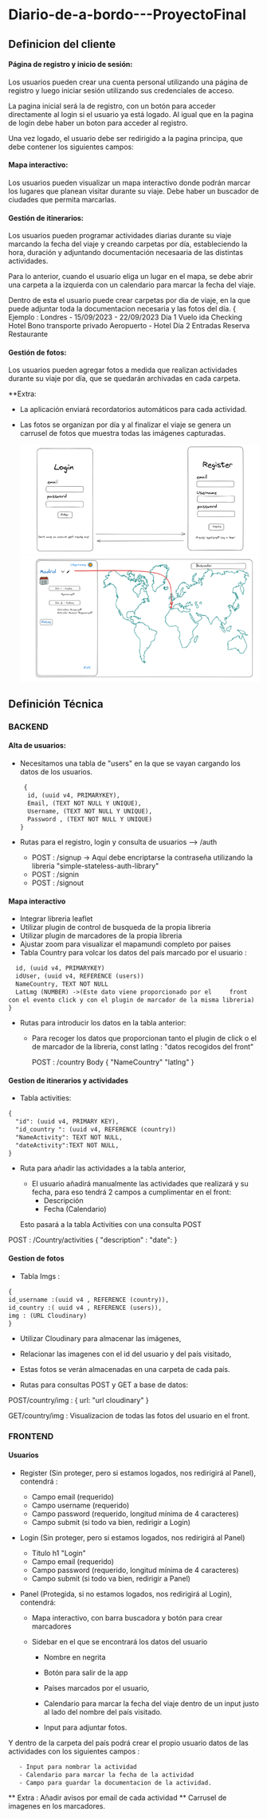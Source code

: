 
# Diario-de-a-bordo---ProyectoFinal
## Definicion del cliente

#### Página de registro y inicio de sesión: 
Los usuarios pueden crear una cuenta personal utilizando una página de registro y luego iniciar sesión utilizando sus credenciales de acceso.

La pagina inicial será la de registro, con un botón para acceder directamente al login si el usuario ya está logado. Al igual que en la pagina de login debe haber un boton para acceder al registro. 

Una vez logado, el usuario debe ser redirigido a la pagina principa, que debe contener los siguientes campos:

#### Mapa interactivo:
Los usuarios pueden visualizar un mapa interactivo donde podrán marcar los lugares que planean visitar durante su viaje. 
Debe haber un buscador de ciudades que permita marcarlas. 

#### Gestión de itinerarios:
Los usuarios pueden programar actividades diarias durante su viaje marcando la fecha del viaje y creando carpetas por día, estableciendo la hora, duración y adjuntando documentación necesaaria de las distintas actividades.

Para lo anterior, cuando el usuario eliga un lugar en el mapa, se debe abrir una carpeta a la izquierda con un calendario para marcar la fecha del viaje. 

Dentro de esta el usuario puede crear carpetas por dia de viaje, en la que puede adjuntar toda la documentacion necesaria y las fotos del día. 
{
  Ejemplo : 
  Londres - 15/09/2023 - 22/09/2023
    Día 1
      Vuelo ida
      Checking Hotel
      Bono transporte privado Aeropuerto - Hotel
    Día 2
      Entradas 
      Reserva Restaurante

#### Gestión de fotos:
Los usuarios pueden agregar fotos a medida que realizan actividades durante su viaje por día, que se quedarán archivadas en cada carpeta. 


**Extra:
- La aplicación enviará recordatorios automáticos para cada actividad.
- Las fotos se organizan por día y al finalizar el viaje se genera un carrusel de fotos que muestra todas las imágenes capturadas.



   ![image](./imagenes/Registro.jpeg)
   ![image](./imagenes/Panel2.jpeg)


## Definición Técnica
### BACKEND


#### Alta de usuarios:

- Necesitamos una tabla de "users" en la que se vayan cargando los datos de los usuarios.
  ```
   {
    id, (uuid v4, PRIMARYKEY),
    Email, (TEXT NOT NULL Y UNIQUE),
    Username, (TEXT NOT NULL Y UNIQUE),
    Password , (TEXT NOT NULL Y UNIQUE)
  }
  ```
 

- Rutas para el registro, login y consulta de usuarios --> /auth
  - POST : /signup -> Aquí debe encriptarse la contraseña utilizando la libreria "simple-stateless-auth-library"
  - POST : /signin
  - POST : /signout 

#### Mapa interactivo
 - Integrar libreria leaflet
 - Utilizar plugin de control de busqueda de la propia libreria
 - Utilizar plugin de marcadores de la propia libreria
 - Ajustar zoom para visualizar el mapamundi completo por paises
 - Tabla Country para  volcar los datos del país marcado por el usuario :
  ```{
    id, (uuid v4, PRIMARYKEY)
    idUser, (uuid v4, REFERENCE (users))
    NameCountry, TEXT NOT NULL
    LatLmg (NUMBER) ->(Este dato viene proporcionado por el     front con el evento click y con el plugin de marcador de la misma libreria)
  }
  ```
  

- Rutas para introducir los datos en la tabla anterior:

  - Para recoger los datos que proporcionan tanto el plugin de click o el de marcador de la libreria,
    const latlng : "datos recogidos del front"

    POST : /country
      Body 
      {
        "NameCountry"
        "latlng"
      }

#### Gestion de itinerarios y actividades

- Tabla activities:

```
{
  "id": (uuid v4, PRIMARY KEY),
  "id_country ": (uuid v4, REFERENCE (country))
  "NameActivity": TEXT NOT NULL,
  "dateActivity":TEXT NOT NULL,
}
```

- Ruta para añadir las actividades a la tabla anterior, 

  - El usuario añadirá manualmente las actividades que realizará y su fecha, para eso tendrá 2 campos a cumplimentar en el front:
    - Descripción
    - Fecha (Calendario)

  Esto pasará a la tabla Activities con una consulta POST

POST : /Country/activities 
  {
    "description" : 
    "date":
  }

#### Gestion de fotos
- Tabla Imgs :
```
{
id_username :(uuid v4 , REFERENCE (country)),
id_country :( uuid v4 , REFERENCE (users)),
img : (URL Cloudinary)
}
``` 
- Utilizar Cloudinary para almacenar las imágenes,
- Relacionar las imagenes con el id del usuario y del país visitado,
- Estas fotos se verán almacenadas en una carpeta de cada país. 

- Rutas para consultas POST y GET a base de datos:

POST/country/img :
 {
  url: "url cloudinary"
 }

GET/country/img : Visualizacion de todas las fotos del usuario en el front. 

### FRONTEND

#### Usuarios
- Register (Sin proteger, pero si estamos logados, nos redirigirá al Panel), contendrá :
  - Campo email (requerido)
  - Campo username (requerido)
  - Campo password (requerido, longitud mínima de 4 caracteres)
  - Campo submit (si todo va bien, redirigir a Login)

- Login (Sin proteger, pero si estamos logados, nos redirigirá al Panel)
  - Título h1 "Login"
  - Campo email (requerido)
  - Campo password (requerido, longitud mínima de 4 caracteres)
  - Campo submit (si todo va bien, redirigir a Panel)

- Panel (Protegida, si no estamos logados, nos redirigirá al Login), contendrá:

  - Mapa interactivo, con barra buscadora y botón para crear marcadores

  - Sidebar en el que se encontrará los datos del usuario 
    - Nombre en negrita
    - Botón para salir de la app

    - Países marcados por el usuario,
     - Calendario para marcar la fecha del viaje dentro de un input justo al lado del nombre del país visitado. 
     - Input para adjuntar fotos.

Y dentro de la carpeta del país podrá crear el propio usuario datos de las actividades con los siguientes campos :

       - Input para nombrar la actividad
       - Calendario para marcar la fecha de la actividad
       - Campo para guardar la documentacion de la actividad.

** Extra : Añadir avisos por email de cada actividad
** Carrusel de imagenes en los marcadores. 
